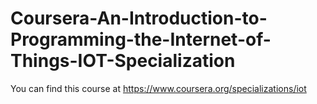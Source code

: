 # Coursera-An-Introduction-to-Programming-the-Internet-of-Things-IOT-Specialization
You can find this course at https://www.coursera.org/specializations/iot
